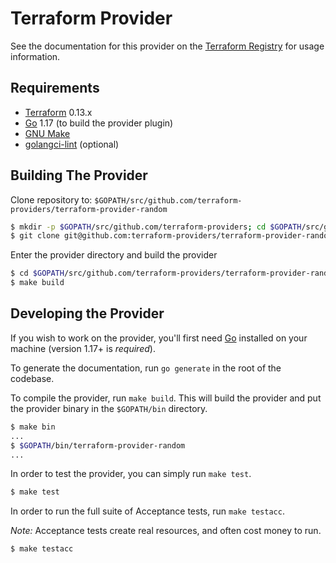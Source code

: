 Terraform Provider
==================

See the documentation for this provider on the [Terraform Registry](https://registry.terraform.io/providers/hashicorp/random/latest/docs) for usage information.

Requirements
------------

- [Terraform](https://www.terraform.io/downloads.html) 0.13.x
- [Go](https://golang.org/doc/install) 1.17 (to build the provider plugin)
- [GNU Make](https://www.gnu.org/software/make/)
- [golangci-lint](https://golangci-lint.run/usage/install/#local-installation) (optional)


Building The Provider
---------------------

Clone repository to: `$GOPATH/src/github.com/terraform-providers/terraform-provider-random`

```sh
$ mkdir -p $GOPATH/src/github.com/terraform-providers; cd $GOPATH/src/github.com/terraform-providers
$ git clone git@github.com:terraform-providers/terraform-provider-random
```

Enter the provider directory and build the provider

```sh
$ cd $GOPATH/src/github.com/terraform-providers/terraform-provider-random
$ make build
```

Developing the Provider
---------------------------

If you wish to work on the provider, you'll first need [Go](http://www.golang.org) installed on your machine (version 1.17+ is *required*).

To generate the documentation, run `go generate` in the root of the codebase.

To compile the provider, run `make build`. This will build the provider and put the provider binary in the `$GOPATH/bin` directory.

```sh
$ make bin
...
$ $GOPATH/bin/terraform-provider-random
...
```

In order to test the provider, you can simply run `make test`.

```sh
$ make test
```

In order to run the full suite of Acceptance tests, run `make testacc`.

*Note:* Acceptance tests create real resources, and often cost money to run.

```sh
$ make testacc
```
